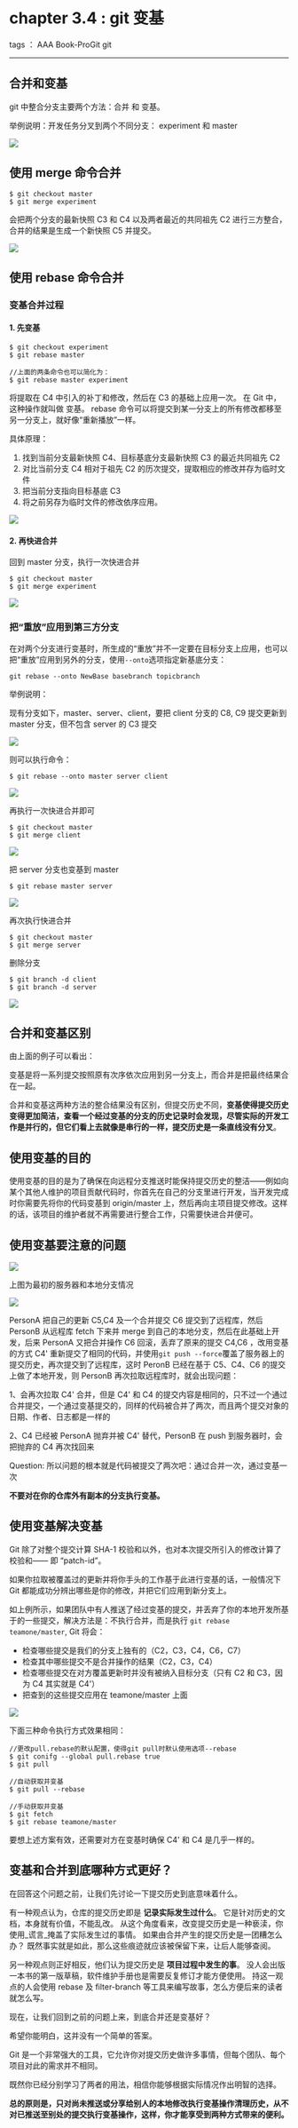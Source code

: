 ﻿# chapter 3.4 : git 变基

tags ： AAA Book-ProGit git

---

## 合并和变基

git 中整合分支主要两个方法：合并 和 变基。

举例说明：开发任务分叉到两个不同分支： experiment 和 master

![](https://git-scm.com/book/en/v2/images/basic-rebase-1.png)

## 使用 merge 命令合并

```
$ git checkout master
$ git merge experiment
```

会把两个分支的最新快照 C3 和 C4 以及两者最近的共同祖先 C2 进行三方整合，合并的结果是生成一个新快照 C5 并提交。

![](https://git-scm.com/book/en/v2/images/basic-rebase-2.png)

## 使用 rebase 命令合并

### 变基合并过程

#### 1. 先变基

```
$ git checkout experiment
$ git rebase master

//上面的两条命令也可以简化为：
$ git rebase master experiment
```

将提取在 C4 中引入的补丁和修改，然后在 C3 的基础上应用一次。 在 Git 中，这种操作就叫做 变基。 
rebase 命令可以将提交到某一分支上的所有修改都移至另一分支上，就好像“重新播放”一样。

具体原理：
1. 找到当前分支最新快照 C4、目标基底分支最新快照 C3 的最近共同祖先 C2
2. 对比当前分支 C4 相对于祖先 C2 的历次提交，提取相应的修改并存为临时文件
3. 把当前分支指向目标基底 C3
4. 将之前另存为临时文件的修改依序应用。


![](https://git-scm.com/book/en/v2/images/basic-rebase-3.png)

#### 2. 再快进合并

回到 master 分支，执行一次快进合并

```
$ git checkout master
$ git merge experiment
```
![](https://git-scm.com/book/en/v2/images/basic-rebase-4.png)


### 把“重放”应用到第三方分支

在对两个分支进行变基时，所生成的“重放”并不一定要在目标分支上应用，也可以把“重放”应用到另外的分支，使用`--onto`选项指定新基底分支： 

`git rebase --onto NewBase basebranch topicbranch`

举例说明：

现有分支如下，master、server、client，要把 client 分支的 C8, C9 提交更新到 master 分支，但不包含 server 的 C3 提交

![](https://git-scm.com/book/en/v2/images/interesting-rebase-1.png)

则可以执行命令：
```
$ git rebase --onto master server client
```

![](https://git-scm.com/book/en/v2/images/interesting-rebase-2.png)

再执行一次快进合并即可
```
$ git checkout master
$ git merge client
```

![](https://git-scm.com/book/en/v2/images/interesting-rebase-3.png)

把 server 分支也变基到 master
```
$ git rebase master server
```
![](https://git-scm.com/book/en/v2/images/interesting-rebase-4.png)

再次执行快进合并
```
$ git checkout master
$ git merge server
```

删除分支
```
$ git branch -d client
$ git branch -d server
```

![](https://git-scm.com/book/en/v2/images/interesting-rebase-5.png)

## 合并和变基区别

由上面的例子可以看出：

变基是将一系列提交按照原有次序依次应用到另一分支上，而合并是把最终结果合在一起。

合并和变基这两种方法的整合结果没有区别，但提交历史不同，**变基使得提交历史变得更加简洁，查看一个经过变基的分支的历史记录时会发现，尽管实际的开发工作是并行的，但它们看上去就像是串行的一样，提交历史是一条直线没有分叉**。

## 使用变基的目的

使用变基的目的是为了确保在向远程分支推送时能保持提交历史的整洁——例如向某个其他人维护的项目贡献代码时，你首先在自己的分支里进行开发，当开发完成时你需要先将你的代码变基到 origin/master 上，然后再向主项目提交修改。这样的话，该项目的维护者就不再需要进行整合工作，只需要快进合并便可。

## 使用变基要注意的问题

![](https://git-scm.com/book/en/v2/images/perils-of-rebasing-1.png)

上图为最初的服务器和本地分支情况

![](https://git-scm.com/book/en/v2/images/perils-of-rebasing-4.png)

PersonA 把自己的更新 C5,C4 及一个合并提交 C6 提交到了远程库，然后 PersonB 从远程库 fetch 下来并 merge 到自己的本地分支，然后在此基础上开发，后来 PersonA 又把合并操作 C6 回滚，丢弃了原来的提交 C4,C6 ，改用变基的方式 C4' 重新提交了相同的代码，并使用`git push --force`覆盖了服务器上的提交历史，再次提交到了远程库，这时 PeronB 已经在基于 C5、C4、C6 的提交上做了本地开发，则 PersonB 再次拉取远程库时，就会出现问题：

1、会再次拉取 C4' 合并，但是 C4' 和 C4 的提交内容是相同的，只不过一个通过合并提交，一个通过变基提交的，同样的代码被合并了两次，而且两个提交对象的日期、作者、日志都是一样的

2、C4 已经被 PersonA 抛弃并被 C4' 替代，PersonB 在 push 到服务器时，会把抛弃的 C4 再次找回来

Question:
所以问题的根本就是代码被提交了两次吧：通过合并一次，通过变基一次

**不要对在你的仓库外有副本的分支执行变基。**

## 使用变基解决变基

Git 除了对整个提交计算 SHA-1 校验和以外，也对本次提交所引入的修改计算了校验和—— 即 “patch-id”。

如果你拉取被覆盖过的更新并将你手头的工作基于此进行变基的话，一般情况下 Git 都能成功分辨出哪些是你的修改，并把它们应用到新分支上。

如上例所示，如果团队中有人推送了经过变基的提交，并丢弃了你的本地开发所基于的一些提交，解决方法是：不执行合并，而是执行 `git rebase teamone/master`, Git 将会：

* 检查哪些提交是我们的分支上独有的（C2，C3，C4，C6，C7）
* 检查其中哪些提交不是合并操作的结果（C2，C3，C4）
* 检查哪些提交在对方覆盖更新时并没有被纳入目标分支（只有 C2 和 C3，因为 C4 其实就是 C4'）
* 把查到的这些提交应用在 teamone/master 上面

![](https://git-scm.com/book/en/v2/images/perils-of-rebasing-5.png)

下面三种命令执行方式效果相同：
```
//更改pull.rebase的默认配置，使得git pull时默认使用选项--rebase
$ git conifg --global pull.rebase true
$ git pull

//自动获取并变基
$ git pull --rebase

//手动获取并变基
$ git fetch
$ git rebase teamone/master
```
要想上述方案有效，还需要对方在变基时确保 C4' 和 C4 是几乎一样的。

## 变基和合并到底哪种方式更好？

在回答这个问题之前，让我们先讨论一下提交历史到底意味着什么。

有一种观点认为，仓库的提交历史即是 **记录实际发生过什么**。
它是针对历史的文档，本身就有价值，不能乱改。
从这个角度看来，改变提交历史是一种亵渎，你使用_谎言_掩盖了实际发生过的事情。 
如果由合并产生的提交历史是一团糟怎么办？ 既然事实就是如此，那么这些痕迹就应该被保留下来，让后人能够查阅。

另一种观点则正好相反，他们认为提交历史是 **项目过程中发生的事**。 没人会出版一本书的第一版草稿，软件维护手册也是需要反复修订才能方便使用。 
持这一观点的人会使用 rebase 及 filter-branch 等工具来编写故事，怎么方便后来的读者就怎么写。

现在，让我们回到之前的问题上来，到底合并还是变基好？

希望你能明白，这并没有一个简单的答案。

Git 是一个非常强大的工具，它允许你对提交历史做许多事情，但每个团队、每个项目对此的需求并不相同。

既然你已经分别学习了两者的用法，相信你能够根据实际情况作出明智的选择。

**总的原则是，只对尚未推送或分享给别人的本地修改执行变基操作清理历史，从不对已推送至别处的提交执行变基操作，这样，你才能享受到两种方式带来的便利。**